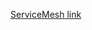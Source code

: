 [ServiceMesh link](https://servicemesh.es/?utm_content=bufferfb596&utm_medium=organic-twitter&utm_source=twitter&utm_campaign=civo-buffer)
